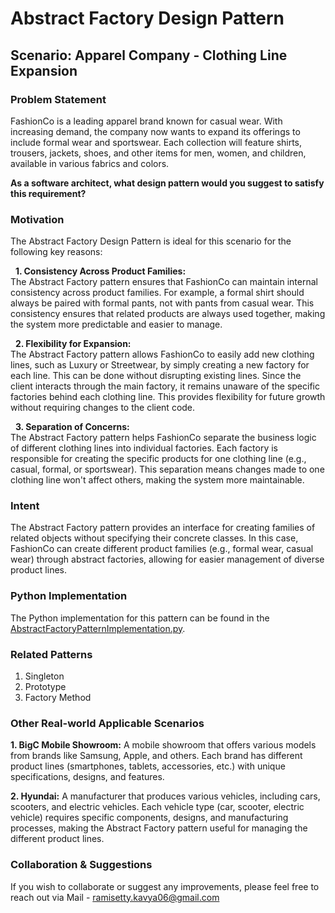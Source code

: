 # Abstract Factory Design Pattern

## Scenario: Apparel Company - Clothing Line Expansion

### Problem Statement
FashionCo is a leading apparel brand known for casual wear. With increasing demand, the company now wants to expand its offerings to include formal wear and sportswear. Each collection will feature shirts, trousers, jackets, shoes, and other items for men, women, and children, available in various fabrics and colors. <br>

**As a software architect, what design pattern would you suggest to satisfy this requirement?**

### Motivation

The Abstract Factory Design Pattern is ideal for this scenario for the following key reasons:<br>

&nbsp; **1. Consistency Across Product Families:** <br>
The Abstract Factory pattern ensures that FashionCo can maintain internal consistency across product families. For example, a formal shirt should always be paired with formal pants, not with pants from casual wear. This consistency ensures that related products are always used together, making the system more predictable and easier to manage. <br>

&nbsp; **2. Flexibility for Expansion:**  <br>
The Abstract Factory pattern allows FashionCo to easily add new clothing lines, such as Luxury or Streetwear, by simply creating a new factory for each line. This can be done without disrupting existing lines. Since the client interacts through the main factory, it remains unaware of the specific factories behind each clothing line. This provides flexibility for future growth without requiring changes to the client code. <br>

&nbsp; **3. Separation of Concerns:** <br>
The Abstract Factory pattern helps FashionCo separate the business logic of different clothing lines into individual factories. Each factory is responsible for creating the specific products for one clothing line (e.g., casual, formal, or sportswear). This separation means changes made to one clothing line won't affect  others, making the system more maintainable.<br>

### Intent
The Abstract Factory pattern provides an interface for creating families of related objects without specifying their concrete classes. In this case, FashionCo can create different product families (e.g., formal wear, casual wear) through abstract factories, allowing for easier management of diverse product lines.

### Python Implementation
The Python implementation for this pattern can be found in the [AbstractFactoryPatternImplementation.py](https://github.com/kavya6697/DesignPatternsNotes/blob/f2d8b3729f9ae3c49a74a63e7c66d5617e7a6ff8/Creational%20Design%20Patterns/AbstractFactoryPatternImplementation.py).

### Related Patterns
1. Singleton <br>
2. Prototype <br>
3. Factory Method <br>

### Other Real-world Applicable Scenarios

**1. BigC Mobile Showroom:** A mobile showroom that offers various models from brands like Samsung, Apple, and others. Each brand has different product lines (smartphones, tablets, accessories, etc.) with unique specifications, designs, and features. <br>
  
**2. Hyundai:** A manufacturer that produces various vehicles, including cars, scooters, and electric vehicles. Each vehicle type (car, scooter, electric vehicle) requires specific components, designs, and manufacturing processes, making the Abstract Factory pattern useful for managing the different product lines.

### Collaboration & Suggestions 
If you wish to collaborate or suggest any improvements, please feel free to reach out via Mail - ramisetty.kavya06@gmail.com
